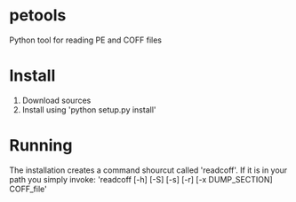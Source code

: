 # petools
Python tool for reading PE and COFF files

# Install
1. Download sources 
2. Install using 'python setup.py install'

# Running
The installation creates a command shourcut called 'readcoff'. If it is in your path you simply invoke:
'readcoff [-h] [-S] [-s] [-r] [-x DUMP_SECTION] COFF_file'
